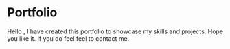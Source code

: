 # Portfolio
Hello , I have created this portfolio to showcase my skills and projects. Hope you like it. If you do feel feel to contact me.
